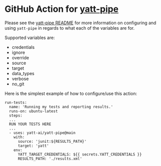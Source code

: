 # GitHub Action for [yatt-pipe](https://github.com/yatt-ai/yatt-pipe)

Please see the [yatt-pipe README](https://github.com/yatt-ai/yatt-pipe) for more information on configuring and using `yatt-pipe` in regards to what each of the variables are for.

Supported variables are:
- credentials
- ignore
- override
- source
- target
- data_types
- verbose
- no_git

Here is the simplest example of how to configure/use this action: 
```
run-tests:
  name: 'Running my tests and reporting results.'
  runs-on: ubuntu-latest
  steps:
  ...
  RUN YOUR TESTS HERE
  ...
  - uses: yatt-ai/yatt-pipe@main
    with:
      source: 'junit:${RESULTS_PATH}'
      target: 'yatt'
    env:
      YATT_TARGET_CREDENTIALS: ${{ secrets.YATT_CREDENTIALS }}
      RESULTS_PATH: './results.xml'

```
